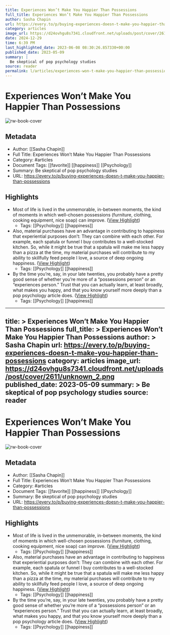 ```yaml
---
title: Experiences Won’t Make You Happier Than Possessions
full_title: Experiences Won’t Make You Happier Than Possessions
author: Sasha Chapin
url: https://every.to/p/buying-experiences-doesn-t-make-you-happier-than-possessions
category: articles
image_url: https://d24ovhgu8s7341.cloudfront.net/uploads/post/cover/2611/unknown_2.png
date: 2024-12-29
time: 6:39 PM
last_highlighted_date: 2023-06-08 08:30:26.857330+00:00
published_date: 2023-05-09
summary: |
  Be skeptical of pop psychology studies
source: reader
permalink: l/articles/experiences-won-t-make-you-happier-than-possessions
---
```

# Experiences Won’t Make You Happier Than Possessions

![rw-book-cover](https://d24ovhgu8s7341.cloudfront.net/uploads/post/cover/2611/unknown_2.png)

## Metadata
- Author: [[Sasha Chapin]]
- Full Title: Experiences Won’t Make You Happier Than Possessions
- Category: #articles
- Document Tags: [[favorite]] [[happiness]] [[Psychology]] 
- Summary: Be skeptical of pop psychology studies
- URL: https://every.to/p/buying-experiences-doesn-t-make-you-happier-than-possessions

## Highlights
- Most of life is lived in the unmemorable, in-between moments, the kind of moments in which well-chosen possessions (furniture, clothing, cooking equipment, nice soap) can improve. ([View Highlight](https://read.readwise.io/read/01h2d1vmjt2j8cvq053shjn1ne))
    - Tags: [[Psychology]] [[happiness]] 
- Also, material purchases have an advantage in contributing to happiness that experiential purposes don’t: They can combine with each other. For example, each spatula or funnel I buy contributes to a well-stocked kitchen. So, while it might be true that a spatula will make me less happy than a pizza at the time, my material purchases will contribute to my ability to skillfully feed people I love, a source of deep ongoing happiness. ([View Highlight](https://read.readwise.io/read/01h2d1xabpzbpvdrt0sk5kzapg))
    - Tags: [[Psychology]] [[happiness]] 
- By the time you’re, say, in your late twenties, you probably have a pretty good sense of whether you’re more of a “possessions person” or an “experiences person.” Trust that you can actually learn, at least broadly, what makes you happy, and that you know yourself more deeply than a pop psychology article does. ([View Highlight](https://read.readwise.io/read/01h2d21rnznvda1ng4vpk1cfa2))
    - Tags: [[Psychology]] [[happiness]] 


---
title: >
  Experiences Won’t Make You Happier Than Possessions
full_title: >
  Experiences Won’t Make You Happier Than Possessions
author: >
  Sasha Chapin
url: https://every.to/p/buying-experiences-doesn-t-make-you-happier-than-possessions
category: articles
image_url: https://d24ovhgu8s7341.cloudfront.net/uploads/post/cover/2611/unknown_2.png
published_date: 2023-05-09
summary: >
  Be skeptical of pop psychology studies
source: reader
---
# Experiences Won’t Make You Happier Than Possessions

![rw-book-cover](https://d24ovhgu8s7341.cloudfront.net/uploads/post/cover/2611/unknown_2.png)

## Metadata
- Author: [[Sasha Chapin]]
- Full Title: Experiences Won’t Make You Happier Than Possessions
- Category: #articles
- Document Tags: [[favorite]] [[happiness]] [[Psychology]] 
- Summary: Be skeptical of pop psychology studies
- URL: https://every.to/p/buying-experiences-doesn-t-make-you-happier-than-possessions

## Highlights
- Most of life is lived in the unmemorable, in-between moments, the kind of moments in which well-chosen possessions (furniture, clothing, cooking equipment, nice soap) can improve. ([View Highlight](https://read.readwise.io/read/01h2d1vmjt2j8cvq053shjn1ne))
    - Tags: [[Psychology]] [[happiness]] 
- Also, material purchases have an advantage in contributing to happiness that experiential purposes don’t: They can combine with each other. For example, each spatula or funnel I buy contributes to a well-stocked kitchen. So, while it might be true that a spatula will make me less happy than a pizza at the time, my material purchases will contribute to my ability to skillfully feed people I love, a source of deep ongoing happiness. ([View Highlight](https://read.readwise.io/read/01h2d1xabpzbpvdrt0sk5kzapg))
    - Tags: [[Psychology]] [[happiness]] 
- By the time you’re, say, in your late twenties, you probably have a pretty good sense of whether you’re more of a “possessions person” or an “experiences person.” Trust that you can actually learn, at least broadly, what makes you happy, and that you know yourself more deeply than a pop psychology article does. ([View Highlight](https://read.readwise.io/read/01h2d21rnznvda1ng4vpk1cfa2))
    - Tags: [[Psychology]] [[happiness]] 


